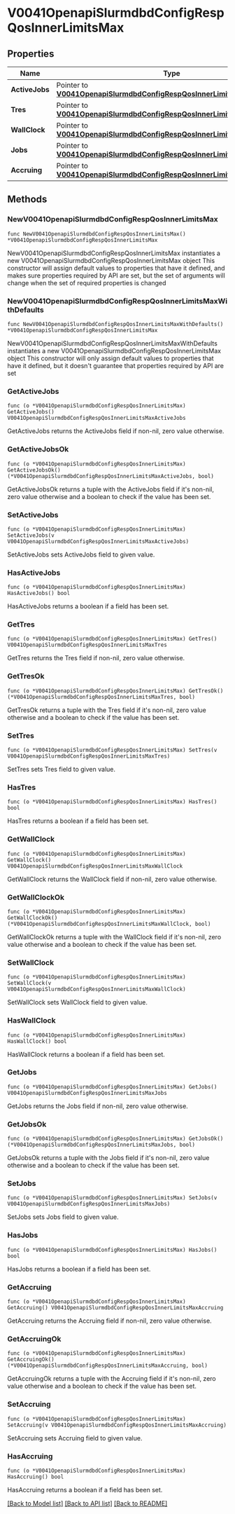 # V0041OpenapiSlurmdbdConfigRespQosInnerLimitsMax

## Properties

Name | Type | Description | Notes
------------ | ------------- | ------------- | -------------
**ActiveJobs** | Pointer to [**V0041OpenapiSlurmdbdConfigRespQosInnerLimitsMaxActiveJobs**](V0041OpenapiSlurmdbdConfigRespQosInnerLimitsMaxActiveJobs.md) |  | [optional] 
**Tres** | Pointer to [**V0041OpenapiSlurmdbdConfigRespQosInnerLimitsMaxTres**](V0041OpenapiSlurmdbdConfigRespQosInnerLimitsMaxTres.md) |  | [optional] 
**WallClock** | Pointer to [**V0041OpenapiSlurmdbdConfigRespQosInnerLimitsMaxWallClock**](V0041OpenapiSlurmdbdConfigRespQosInnerLimitsMaxWallClock.md) |  | [optional] 
**Jobs** | Pointer to [**V0041OpenapiSlurmdbdConfigRespQosInnerLimitsMaxJobs**](V0041OpenapiSlurmdbdConfigRespQosInnerLimitsMaxJobs.md) |  | [optional] 
**Accruing** | Pointer to [**V0041OpenapiSlurmdbdConfigRespQosInnerLimitsMaxAccruing**](V0041OpenapiSlurmdbdConfigRespQosInnerLimitsMaxAccruing.md) |  | [optional] 

## Methods

### NewV0041OpenapiSlurmdbdConfigRespQosInnerLimitsMax

`func NewV0041OpenapiSlurmdbdConfigRespQosInnerLimitsMax() *V0041OpenapiSlurmdbdConfigRespQosInnerLimitsMax`

NewV0041OpenapiSlurmdbdConfigRespQosInnerLimitsMax instantiates a new V0041OpenapiSlurmdbdConfigRespQosInnerLimitsMax object
This constructor will assign default values to properties that have it defined,
and makes sure properties required by API are set, but the set of arguments
will change when the set of required properties is changed

### NewV0041OpenapiSlurmdbdConfigRespQosInnerLimitsMaxWithDefaults

`func NewV0041OpenapiSlurmdbdConfigRespQosInnerLimitsMaxWithDefaults() *V0041OpenapiSlurmdbdConfigRespQosInnerLimitsMax`

NewV0041OpenapiSlurmdbdConfigRespQosInnerLimitsMaxWithDefaults instantiates a new V0041OpenapiSlurmdbdConfigRespQosInnerLimitsMax object
This constructor will only assign default values to properties that have it defined,
but it doesn't guarantee that properties required by API are set

### GetActiveJobs

`func (o *V0041OpenapiSlurmdbdConfigRespQosInnerLimitsMax) GetActiveJobs() V0041OpenapiSlurmdbdConfigRespQosInnerLimitsMaxActiveJobs`

GetActiveJobs returns the ActiveJobs field if non-nil, zero value otherwise.

### GetActiveJobsOk

`func (o *V0041OpenapiSlurmdbdConfigRespQosInnerLimitsMax) GetActiveJobsOk() (*V0041OpenapiSlurmdbdConfigRespQosInnerLimitsMaxActiveJobs, bool)`

GetActiveJobsOk returns a tuple with the ActiveJobs field if it's non-nil, zero value otherwise
and a boolean to check if the value has been set.

### SetActiveJobs

`func (o *V0041OpenapiSlurmdbdConfigRespQosInnerLimitsMax) SetActiveJobs(v V0041OpenapiSlurmdbdConfigRespQosInnerLimitsMaxActiveJobs)`

SetActiveJobs sets ActiveJobs field to given value.

### HasActiveJobs

`func (o *V0041OpenapiSlurmdbdConfigRespQosInnerLimitsMax) HasActiveJobs() bool`

HasActiveJobs returns a boolean if a field has been set.

### GetTres

`func (o *V0041OpenapiSlurmdbdConfigRespQosInnerLimitsMax) GetTres() V0041OpenapiSlurmdbdConfigRespQosInnerLimitsMaxTres`

GetTres returns the Tres field if non-nil, zero value otherwise.

### GetTresOk

`func (o *V0041OpenapiSlurmdbdConfigRespQosInnerLimitsMax) GetTresOk() (*V0041OpenapiSlurmdbdConfigRespQosInnerLimitsMaxTres, bool)`

GetTresOk returns a tuple with the Tres field if it's non-nil, zero value otherwise
and a boolean to check if the value has been set.

### SetTres

`func (o *V0041OpenapiSlurmdbdConfigRespQosInnerLimitsMax) SetTres(v V0041OpenapiSlurmdbdConfigRespQosInnerLimitsMaxTres)`

SetTres sets Tres field to given value.

### HasTres

`func (o *V0041OpenapiSlurmdbdConfigRespQosInnerLimitsMax) HasTres() bool`

HasTres returns a boolean if a field has been set.

### GetWallClock

`func (o *V0041OpenapiSlurmdbdConfigRespQosInnerLimitsMax) GetWallClock() V0041OpenapiSlurmdbdConfigRespQosInnerLimitsMaxWallClock`

GetWallClock returns the WallClock field if non-nil, zero value otherwise.

### GetWallClockOk

`func (o *V0041OpenapiSlurmdbdConfigRespQosInnerLimitsMax) GetWallClockOk() (*V0041OpenapiSlurmdbdConfigRespQosInnerLimitsMaxWallClock, bool)`

GetWallClockOk returns a tuple with the WallClock field if it's non-nil, zero value otherwise
and a boolean to check if the value has been set.

### SetWallClock

`func (o *V0041OpenapiSlurmdbdConfigRespQosInnerLimitsMax) SetWallClock(v V0041OpenapiSlurmdbdConfigRespQosInnerLimitsMaxWallClock)`

SetWallClock sets WallClock field to given value.

### HasWallClock

`func (o *V0041OpenapiSlurmdbdConfigRespQosInnerLimitsMax) HasWallClock() bool`

HasWallClock returns a boolean if a field has been set.

### GetJobs

`func (o *V0041OpenapiSlurmdbdConfigRespQosInnerLimitsMax) GetJobs() V0041OpenapiSlurmdbdConfigRespQosInnerLimitsMaxJobs`

GetJobs returns the Jobs field if non-nil, zero value otherwise.

### GetJobsOk

`func (o *V0041OpenapiSlurmdbdConfigRespQosInnerLimitsMax) GetJobsOk() (*V0041OpenapiSlurmdbdConfigRespQosInnerLimitsMaxJobs, bool)`

GetJobsOk returns a tuple with the Jobs field if it's non-nil, zero value otherwise
and a boolean to check if the value has been set.

### SetJobs

`func (o *V0041OpenapiSlurmdbdConfigRespQosInnerLimitsMax) SetJobs(v V0041OpenapiSlurmdbdConfigRespQosInnerLimitsMaxJobs)`

SetJobs sets Jobs field to given value.

### HasJobs

`func (o *V0041OpenapiSlurmdbdConfigRespQosInnerLimitsMax) HasJobs() bool`

HasJobs returns a boolean if a field has been set.

### GetAccruing

`func (o *V0041OpenapiSlurmdbdConfigRespQosInnerLimitsMax) GetAccruing() V0041OpenapiSlurmdbdConfigRespQosInnerLimitsMaxAccruing`

GetAccruing returns the Accruing field if non-nil, zero value otherwise.

### GetAccruingOk

`func (o *V0041OpenapiSlurmdbdConfigRespQosInnerLimitsMax) GetAccruingOk() (*V0041OpenapiSlurmdbdConfigRespQosInnerLimitsMaxAccruing, bool)`

GetAccruingOk returns a tuple with the Accruing field if it's non-nil, zero value otherwise
and a boolean to check if the value has been set.

### SetAccruing

`func (o *V0041OpenapiSlurmdbdConfigRespQosInnerLimitsMax) SetAccruing(v V0041OpenapiSlurmdbdConfigRespQosInnerLimitsMaxAccruing)`

SetAccruing sets Accruing field to given value.

### HasAccruing

`func (o *V0041OpenapiSlurmdbdConfigRespQosInnerLimitsMax) HasAccruing() bool`

HasAccruing returns a boolean if a field has been set.


[[Back to Model list]](../README.md#documentation-for-models) [[Back to API list]](../README.md#documentation-for-api-endpoints) [[Back to README]](../README.md)


